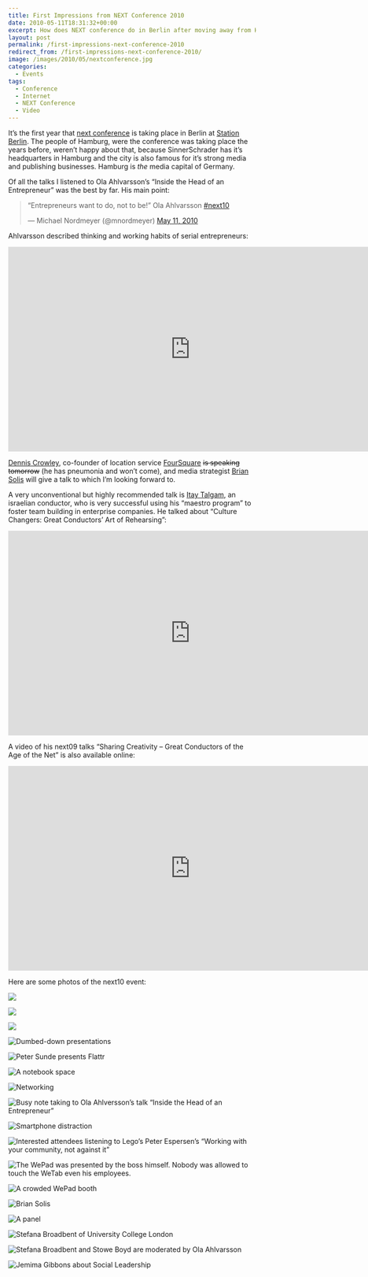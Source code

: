 ```yaml
---
title: First Impressions from NEXT Conference 2010
date: 2010-05-11T18:31:32+00:00
excerpt: How does NEXT conference do in Berlin after moving away from Hamburg?
layout: post
permalink: /first-impressions-next-conference-2010
redirect_from: /first-impressions-next-conference-2010/
image: /images/2010/05/nextconference.jpg
categories:
  - Events
tags:
  - Conference
  - Internet
  - NEXT Conference
  - Video
---
```

It’s the first year that [next conference](https://nextconf.eu/) is taking place in Berlin at [Station Berlin](http://www.station-berlin.de/). The people of Hamburg, were the conference was taking place the years before, weren’t happy about that, because SinnerSchrader has it’s headquarters in Hamburg and the city is also famous for it’s strong media and publishing businesses. Hamburg is _the_ media capital of Germany.

Of all the talks I listened to Ola Ahlvarsson’s “Inside the Head of an Entrepreneur” was the best by far. His main point:

> “Entrepreneurs want to do, not to be!” Ola Ahlvarsson [#next10](https://twitter.com/search?q=%23next10)
> 
> — Michael Nordmeyer (@mnordmeyer) [May 11, 2010](https://twitter.com/mnordmeyer/statuses/13791338476)

Ahlvarsson described thinking and working habits of serial entrepreneurs:

<iframe src="https://video.nextconf.eu/v.ihtml?photo%5fid=855720" width="740" height="416" frameborder="0" scrolling="no" allowfullscreen="allowfullscreen"></iframe>

[Dennis Crowley](http://denniscrowley.com/), co-founder of location service [FourSquare](https://foursquare.com/) ~~is speaking tomorrow~~ (he has pneumonia and won’t come), and media strategist [Brian Solis](http://www.briansolis.com/) will give a talk to which I’m looking forward to.

A very unconventional but highly recommended talk is [Itay Talgam](http://www.talgam.com/), an israelian conductor, who is very successful using his “maestro program” to foster team building in enterprise companies. He talked about “Culture Changers: Great Conductors’ Art of Rehearsing”:

<iframe src="https://video.nextconf.eu/v.ihtml?photo%5fid=885184" width="740" height="416" frameborder="0" scrolling="no" allowfullscreen="allowfullscreen"></iframe>

A video of his next09 talks “Sharing Creativity – Great Conductors of the Age of the Net” is also available online:

<iframe src="https://video.nextconf.eu/v.ihtml?photo%5fid=923266" width="740" height="416" frameborder="0" scrolling="no" allowfullscreen="allowfullscreen"></iframe>

Here are some photos of the next10 event:

![](https://michaelnordmeyer.com/images/2010/05/IMG_0223.jpg)

![](https://michaelnordmeyer.com/images/2010/05/IMG_0224.jpg)

![](https://michaelnordmeyer.com/images/2010/05/IMG_0227.jpg)

![Dumbed-down presentations](https://michaelnordmeyer.com/images/2010/05/IMG_0229.jpg "Dumbed-down presentations")

![Peter Sunde presents Flattr](https://michaelnordmeyer.com/images/2010/05/IMG_0235.jpg "Peter Sunde presents Flattr")

![A notebook space](https://michaelnordmeyer.com/images/2010/05/IMG_0239.jpg "A notebook space")

![Networking](https://michaelnordmeyer.com/images/2010/05/IMG_0240.jpg "Networking")

![Busy note taking to Ola Ahlversson’s talk “Inside the Head of an Entrepreneur”](https://michaelnordmeyer.com/images/2010/05/IMG_0244.jpg "Busy note taking to Ola Ahlversson’s talk “Inside the Head of an Entrepreneur”")

![Smartphone distraction](https://michaelnordmeyer.com/images/2010/05/IMG_0250.jpg "Smartphone distraction")

![Interested attendees listening to Lego’s Peter Espersen’s “Working with your community, not against it”](https://michaelnordmeyer.com/images/2010/05/IMG_0257.jpg "Interested attendees listening to Lego’s Peter Espersen’s “Working with your community, not against it”")

![The WePad was presented by the boss himself. Nobody was allowed to touch the WeTab even his employees.](https://michaelnordmeyer.com/images/2010/05/IMG_0261.jpg "The WePad was presented by the boss himself. Nobody was allowed to touch the WeTab even his employees.")

![A crowded WePad booth](https://michaelnordmeyer.com/images/2010/05/IMG_0260.jpg "A crowded WePad booth")

![Brian Solis](https://michaelnordmeyer.com/images/2010/05/IMG_0258.jpg "Brian Solis")

![A panel](https://michaelnordmeyer.com/images/2010/05/IMG_0259.jpg "A panel")

![Stefana Broadbent of University College London](https://michaelnordmeyer.com/images/2010/05/IMG_0262.jpg "Stefana Broadbent of University College London")

![Stefana Broadbent and Stowe Boyd are moderated by Ola Ahlvarsson](https://michaelnordmeyer.com/images/2010/05/IMG_0264.jpg "Stefana Broadbent and Stowe Boyd are moderated by Ola Ahlvarsson")

![Jemima Gibbons about Social Leadership](https://michaelnordmeyer.com/images/2010/05/IMG_0266.jpg "Jemima Gibbons about Social Leadership")